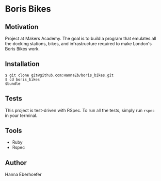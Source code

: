 Boris Bikes
===========


Motivation
----------
Project at Makers Academy. The goal is to build a program that emulates all the docking stations, bikes, and infrastructure required to make London's Boris Bikes work.


Installation
------------
```
$ git clone git@github.com:HannaEb/boris_bikes.git
$ cd boris_bikes
$bundle
```


Tests
-----
This project is test-driven with RSpec. To run all the tests, simply run `rspec` in your terminal.


Tools
-----
* Ruby
* Rspec


Author
------
Hanna Eberhoefer
